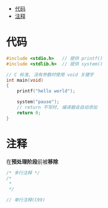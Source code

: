 <!-- TOC -->

- [代码](#代码)
- [注释](#注释)

<!-- /TOC -->

# 代码

```c
#include <stdio.h>   // 提供 printf()
#include <stdlib.h>  // 提供 system()

// C 标准, 没有参数时使用 void 关键字
int main(void) 
{
    printf("hello world");

    system("pause");
    // return 不写时, 编译器会自动添加
    return 0;
}
```

# 注释

在**预处理阶段**前被**移除**

```c
/* 多行注释 */
/*
 *
 */

// 单行注释(C99)
```
